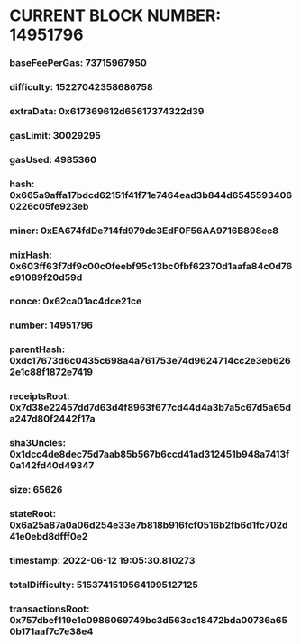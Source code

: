 # CURRENT BLOCK NUMBER: 14951796

### baseFeePerGas: 73715967950
### difficulty: 15227042358686758
### extraData: 0x617369612d65617374322d39
### gasLimit: 30029295
### gasUsed: 4985360
### hash: 0x665a9affa17bdcd62151f41f71e7464ead3b844d65455934060226c05fe923eb
### miner: 0xEA674fdDe714fd979de3EdF0F56AA9716B898ec8
### mixHash: 0x603ff63f7df9c00c0feebf95c13bc0fbf62370d1aafa84c0d76e91089f20d59d
### nonce: 0x62ca01ac4dce21ce
### number: 14951796
### parentHash: 0xdc17673d6c0435c698a4a761753e74d9624714cc2e3eb6262e1c88f1872e7419
### receiptsRoot: 0x7d38e22457dd7d63d4f8963f677cd44d4a3b7a5c67d5a65da247d80f2442f17a
### sha3Uncles: 0x1dcc4de8dec75d7aab85b567b6ccd41ad312451b948a7413f0a142fd40d49347
### size: 65626
### stateRoot: 0x6a25a87a0a06d254e33e7b818b916fcf0516b2fb6d1fc702d41e0ebd8dfff0e2
### timestamp: 2022-06-12 19:05:30.810273
### totalDifficulty: 51537415195641995127125
### transactionsRoot: 0x757dbef119e1c0986069749bc3d563cc18472bda00736a650b171aaf7c7e38e4
